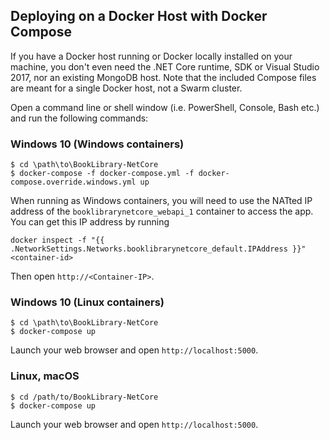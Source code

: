 ## Deploying on a Docker Host with Docker Compose
If you have a Docker host running or Docker locally installed on your machine, you don't even need the .NET Core runtime, SDK or Visual Studio 2017, nor an existing MongoDB host. Note that the included Compose files are meant for a single Docker host, not a Swarm cluster.

Open a command line or shell window (i.e. PowerShell, Console, Bash etc.) and run the following commands:

### Windows 10 (Windows containers)
```   
$ cd \path\to\BookLibrary-NetCore
$ docker-compose -f docker-compose.yml -f docker-compose.override.windows.yml up
```

When running as Windows containers, you will need to use the NATted IP address of the `booklibrarynetcore_webapi_1` container to access the app. You can get this IP address by running 
```
docker inspect -f "{{ .NetworkSettings.Networks.booklibrarynetcore_default.IPAddress }}" <container-id>
``` 

Then open `http://<Container-IP>`. 

### Windows 10 (Linux containers)

```
$ cd \path\to\BookLibrary-NetCore
$ docker-compose up
```

Launch your web browser and open `http://localhost:5000`.
### Linux, macOS
```  
$ cd /path/to/BookLibrary-NetCore
$ docker-compose up
```  

Launch your web browser and open `http://localhost:5000`.
